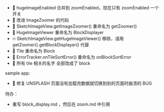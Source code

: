 * :hammer: hugeImageEnabled 合并到 zoomEnabled，现在只有 zoomEnabled 一个开关
* :art: 改进 ImageZoomer 的代码
* :hammer: SketchImageView.getImageZoomer() 重命名为 getZoomer()
* :hammer: HugeImageViewer 重命名为 BlockDisplayer
* :fire: SketchImageView.getHugeImageViewer() 移除，请用 getZoomer().getBlockDisplayer() 代替
* :hammer: Tile 重命名为 Block
* :hammer: ErrorTracker.onTileSortError() 重命名为 onBlockSortError
* :hammer: 所有 tile 相关的名字 全部改成了 block

sample app:
* :bug: 修复 UNSPLASH 页面没有加载完数据就切换到别的页面时崩溃的 BUG

待办：
* 重写 block_display.md ，然后在 zoom.md 中引用
